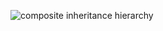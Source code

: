 ![composite inheritance hierarchy](https://raw.githubusercontent.com/CloudCoreo/audit-aws-rds/master/images/hierarchy.png "composite inheritance hierarchy")
